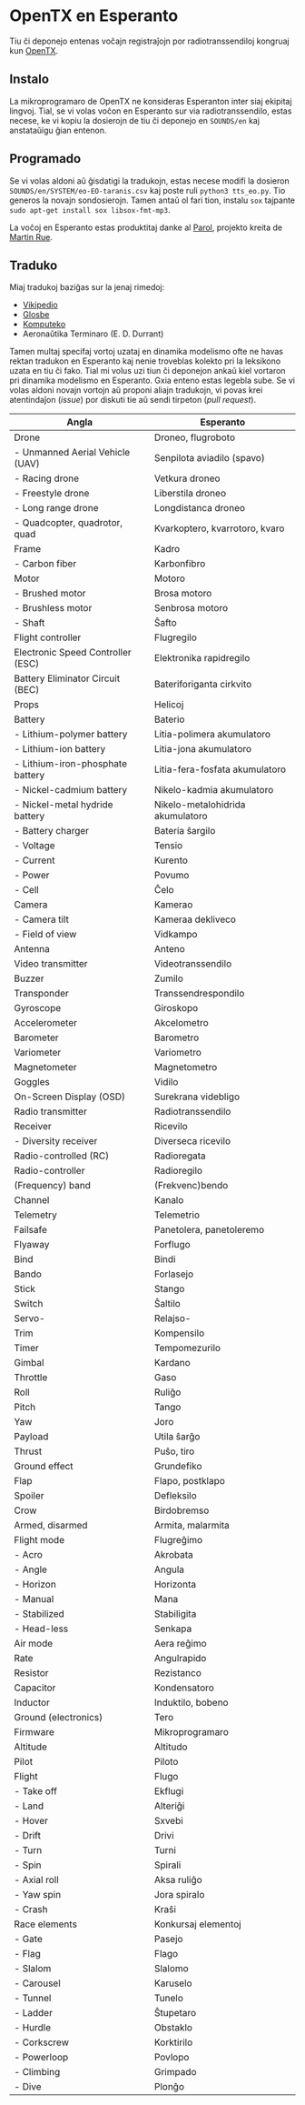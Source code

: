 # OpenTX en Esperanto

Tiu ĉi deponejo entenas voĉajn registraĵojn por radiotranssendiloj kongruaj kun [OpenTX](https://github.com/opentx/opentx).

## Instalo

La mikroprogramaro de OpenTX ne konsideras Esperanton inter siaj ekipitaj lingvoj. Tial, se vi volas voĉon en Esperanto sur via radiotranssendilo, estas necese, ke vi kopiu la dosierojn de tiu ĉi deponejo en ```SOUNDS/en``` kaj anstataŭigu ĝian entenon.

## Programado

Se vi volas aldoni aŭ ĝisdatigi la tradukojn, estas necese modifi la dosieron ```SOUNDS/en/SYSTEM/eo-EO-taranis.csv``` kaj poste ruli ```python3 tts_eo.py```. Tio generos la novajn sondosierojn. Tamen antaŭ ol fari tion, instalu ```sox``` tajpante ```sudo apt-get install sox libsox-fmt-mp3```.

La voĉoj en Esperanto estas produktitaj danke al [Parol](https://parol.martinrue.com/), projekto kreita de [Martin Rue](https://github.com/martinrue).

## Traduko

Miaj tradukoj baziĝas sur la jenaj rimedoj:
* [Vikipedio](https://eo.wikipedia.org)
* [Glosbe](https://glosbe.com/en/eo/)
* [Komputeko](https://komputeko.net/)
* Aeronaŭtika Terminaro (E. D. Durrant)

Tamen multaj specifaj vortoj uzataj en dinamika modelismo ofte ne havas rektan tradukon en Esperanto kaj nenie troveblas kolekto pri la leksikono uzata en tiu ĉi fako. Tial mi volus uzi tiun ĉi deponejon ankaŭ kiel vortaron pri dinamika modelismo en Esperanto. Gxia enteno estas legebla sube. Se vi volas aldoni novajn vortojn aŭ proponi aliajn tradukojn, vi povas krei atentindaĵon (*issue*) por diskuti tie aŭ sendi tirpeton (*pull request*).

| Angla                                              | Esperanto                                          |
| -------------------------------------------------- | -------------------------------------------------- |
| Drone                                              | Droneo, flugroboto                                 |
| - Unmanned Aerial Vehicle (UAV)                    | Senpilota aviadilo (spavo)                         |
| - Racing drone                                     | Vetkura droneo                                     |
| - Freestyle drone                                  | Liberstila droneo                                  |
| - Long range drone                                 | Longdistanca droneo                                |
| - Quadcopter, quadrotor, quad                      | Kvarkoptero, kvarrotoro, kvaro                     |
| Frame                                              | Kadro                                              |
| - Carbon fiber                                     | Karbonfibro                                        |
| Motor                                              | Motoro                                             |
| - Brushed motor                                    | Brosa motoro                                       |
| - Brushless motor                                  | Senbrosa motoro                                    |
| - Shaft                                            | Ŝafto                                              |
| Flight controller                                  | Flugregilo                                         |
| Electronic Speed Controller (ESC)                  | Elektronika rapidregilo                            |
| Battery Eliminator Circuit (BEC)                   | Bateriforiganta cirkvito                           |
| Props                                              | Helicoj                                            |
| Battery                                            | Baterio                                            |
| - Lithium-polymer battery                          | Litia-polimera akumulatoro                         |
| - Lithium-ion battery                              | Litia-jona akumulatoro                             |
| - Lithium-iron-phosphate battery                   | Litia-fera-fosfata akumulatoro                     |
| - Nickel-cadmium battery                           | Nikelo-kadmia akumulatoro                          |
| - Nickel-metal hydride battery                     | Nikelo-metalohidrida akumulatoro                   |
| - Battery charger                                  | Bateria ŝargilo                                    |
| - Voltage                                          | Tensio                                             |
| - Current                                          | Kurento                                            |
| - Power                                            | Povumo                                             |
| - Cell                                             | Ĉelo                                               |
| Camera                                             | Kamerao                                            |
| - Camera tilt                                      | Kameraa dekliveco                                  |
| - Field of view                                    | Vidkampo                                           |
| Antenna                                            | Anteno                                             |
| Video transmitter                                  | Videotranssendilo                                  |
| Buzzer                                             | Zumilo                                             |
| Transponder                                        | Transsendrespondilo                                |
| Gyroscope                                          | Giroskopo                                          |
| Accelerometer                                      | Akcelometro                                        |
| Barometer                                          | Barometro                                          |
| Variometer                                         | Variometro                                         |
| Magnetometer                                       | Magnetometro                                       |
| Goggles                                            | Vidilo                                             |
| On-Screen Display (OSD)                            | Surekrana videbligo                                |
| Radio transmitter                                  | Radiotranssendilo                                  |
| Receiver                                           | Ricevilo                                           |
| - Diversity receiver                               | Diverseca ricevilo                                 |
| Radio-controlled (RC)                              | Radioregata                                        |
| Radio-controller                                   | Radioregilo                                        |
| (Frequency) band                                   | (Frekvenc)bendo                                    |
| Channel                                            | Kanalo                                             |
| Telemetry                                          | Telemetrio                                         |
| Failsafe                                           | Panetolera, panetoleremo                           |
| Flyaway                                            | Forflugo                                           |
| Bind                                               | Bindi                                              |
| Bando                                              | Forlasejo                                          |
| Stick                                              | Stango                                             |
| Switch                                             | Ŝaltilo                                            |
| Servo-                                             | Relajso-                                           |
| Trim                                               | Kompensilo                                         |
| Timer                                              | Tempomezurilo                                      |
| Gimbal                                             | Kardano                                            |
| Throttle                                           | Gaso                                               |
| Roll                                               | Ruliĝo                                             |
| Pitch                                              | Tango                                              |
| Yaw                                                | Joro                                               |
| Payload                                            | Utila ŝarĝo                                        |
| Thrust                                             | Puŝo, tiro                                         |
| Ground effect                                      | Grundefiko                                         |
| Flap                                               | Flapo, postklapo                                   |
| Spoiler                                            | Defleksilo                                         |
| Crow                                               | Birdobremso                                        |
| Armed, disarmed                                    | Armita, malarmita                                  |
| Flight mode                                        | Flugreĝimo                                         |
| - Acro                                             | Akrobata                                           |
| - Angle                                            | Angula                                             |
| - Horizon                                          | Horizonta                                          |
| - Manual                                           | Mana                                               |
| - Stabilized                                       | Stabiligita                                        |
| - Head-less                                        | Senkapa                                            |
| Air mode                                           | Aera reĝimo                                        |
| Rate                                               | Angulrapido                                        |
| Resistor                                           | Rezistanco                                         |
| Capacitor                                          | Kondensatoro                                       |
| Inductor                                           | Induktilo, bobeno                                  |
| Ground (electronics)                               | Tero                                               |
| Firmware                                           | Mikroprogramaro                                    |
| Altitude                                           | Altitudo                                           |
| Pilot                                              | Piloto                                             |
| Flight                                             | Flugo                                              |
| - Take off                                         | Ekflugi                                            |
| - Land                                             | Alteriĝi                                           |
| - Hover                                            | Sxvebi                                             |
| - Drift                                            | Drivi                                              |
| - Turn                                             | Turni                                              |
| - Spin                                             | Spirali                                            |
| - Axial roll                                       | Aksa ruliĝo                                        |
| - Yaw spin                                         | Jora spiralo                                       |
| - Crash                                            | Kraŝi                                              |
| Race elements                                      | Konkursaj elementoj                                |
| - Gate                                             | Pasejo                                             |
| - Flag                                             | Flago                                              |
| - Slalom                                           | Slalomo                                            |
| - Carousel                                         | Karuselo                                           |
| - Tunnel                                           | Tunelo                                             |
| - Ladder                                           | Ŝtupetaro                                          |
| - Hurdle                                           | Obstaklo                                           |
| - Corkscrew                                        | Korktirilo                                         |
| - Powerloop                                        | Povlopo                                            |
| - Climbing                                         | Grimpado                                           |
| - Dive                                             | Plonĝo                                             |

